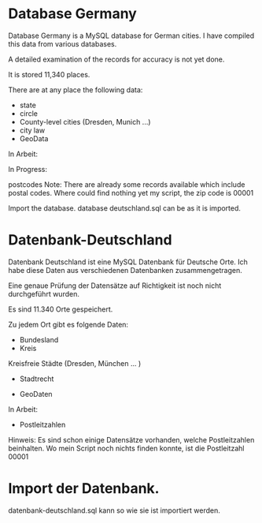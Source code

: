 
Database Germany
=====================

Database Germany is a MySQL database for German cities. I have compiled this data from various databases.

A detailed examination of the records for accuracy is not yet done.

It is stored 11,340 places.

There are at any place the following data:

- state
- circle
- County-level cities (Dresden, Munich ...)
- city law
- GeoData

In Arbeit:


In Progress:

postcodes
Note: There are already some records available which include postal codes. Where could find nothing yet my script, the zip code is 00001

Import the database.
database deutschland.sql can be as it is imported.





Datenbank-Deutschland
=====================


Datenbank Deutschland ist eine MySQL Datenbank für Deutsche Orte. 
Ich habe diese Daten aus verschiedenen Datenbanken zusammengetragen. 

Eine genaue Prüfung der Datensätze auf Richtigkeit ist noch nicht durchgeführt wurden.

Es sind 11.340 Orte gespeichert. 

Zu jedem Ort gibt es folgende Daten: 

- Bundesland
- Kreis

Kreisfreie Städte (Dresden, München ... )

- Stadtrecht 

- GeoDaten


In Arbeit: 

- Postleitzahlen

Hinweis: Es sind schon einige Datensätze vorhanden, welche Postleitzahlen beinhalten. Wo mein Script noch nichts finden konnte, ist die Postleitzahl 00001




Import der Datenbank.
=====================

datenbank-deutschland.sql  kann so wie sie ist importiert werden.




